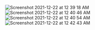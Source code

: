 ![Screenshot 2021-12-22 at 12 39 18 AM](https://user-images.githubusercontent.com/78723011/146985522-4000f25f-f6e6-4141-b491-52ba64fcc32e.png)
![Screenshot 2021-12-22 at 12 40 46 AM](https://user-images.githubusercontent.com/78723011/146985638-e4fbf718-7e6a-4982-b2c0-7371d60f8beb.png)
![Screenshot 2021-12-22 at 12 40 54 AM](https://user-images.githubusercontent.com/78723011/146985671-e7413e52-b09a-47dc-a18b-09dfacbd3c0a.png)
![Screenshot 2021-12-22 at 12 42 43 AM](https://user-images.githubusercontent.com/78723011/146985681-1f2a9eac-f9c1-475c-aca5-24ba915054cd.png)

